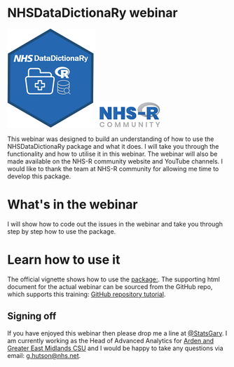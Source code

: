 # NHSDataDictionaRy webinar


![](man/figures/logo.png)
![](man/figures/nhsr.png)

This webinar was designed to build an understanding of how to use the NHSDataDictionaRy package and what it does. I will take you through the functionality and how to utilise it in this webinar. The webinar will also be made available on the NHS-R community website and YouTube channels. I would like to thank the team at NHS-R community for allowing me time to develop this package. 

# What's in the webinar

I will show how to code out the issues in the webinar and take you through step by step how to use the package. 

# Learn how to use it
The official vignette shows how to use the  [package:](https://cran.r-project.org/web/packages/NHSDataDictionaRy/vignettes/introduction.html). The supporting html document for the actual webinar can be sourced from the GitHub repo, which supports this training: [GitHub repository tutorial](https://hutsons-hacks.info/wp-content/uploads/2021/02/NHSDataDictionary_howto.html).

## Signing off
If you have enjoyed this webinar then please drop me a line at [@StatsGary](https://twitter.com/StatsGary). I am currently working as the Head of Advanced Analytics for [Arden and Greater East Midlands CSU](https://www.ardengemcsu.nhs.uk/) and I would be happy to take any questions via email: <g.hutson@nhs.net>.


